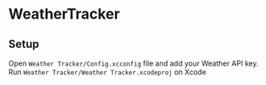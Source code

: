 # WeatherTracker

## Setup

Open `Weather Tracker/Config.xcconfig` file and add your Weather API key.
Run `Weather Tracker/Weather Tracker.xcodeproj` on Xcode
